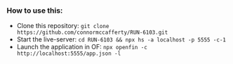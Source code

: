 ### How to use this:

- Clone this repository: `git clone https://github.com/connormccafferty/RUN-6103.git`
- Start the live-server: `cd RUN-6103 && npx hs -a localhost -p 5555 -c-1`
- Launch the application in OF: `npx openfin -c http://localhost:5555/app.json -l`
